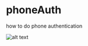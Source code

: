 # phoneAuth
how to do phone authentication

![alt text](https://blog.wavecell.com/wp-content/uploads/2018/03/otp.png)
